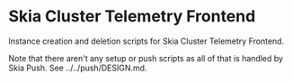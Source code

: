 Skia Cluster Telemetry Frontend
===============================

Instance creation and deletion scripts for Skia Cluster Telemetry Frontend.

Note that there aren't any setup or push scripts as all of that is handled by
Skia Push. See ../../push/DESIGN.md.

